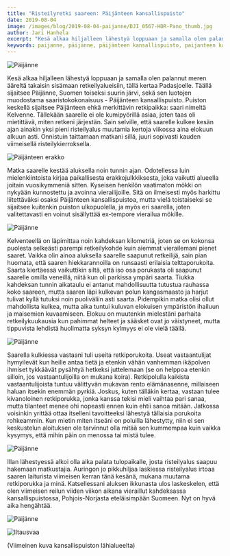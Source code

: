 ```yaml
---
title: "Risteilyretki saareen: Päijänteen kansallispuisto"
date: 2019-08-04
image: /images/blog/2019-08-04-paijanne/DJI_0567-HDR-Pano_thumb.jpg
author: Jari Hanhela
excerpt: "Kesä alkaa hiljalleen lähestyä loppuaan ja samalla olen palannut meren ääreltä takaisin sisämaan retkeilyalueisiin, tällä kertaa Padasjoelle. Täällä sijaitsee Päijänne, Suomen toiseksi suurin järvi, sekä sen luotojen muodostama saaristokokonaisuus - Päijänteen kansallispuisto."
keywords: paijanne, päijänne, päijänteen kansallispuisto, paijanteen kansallispuisto
---
```


![Päijänne](/images/blog/2019-08-04-paijanne/DJI_0575-HDR-Pano_thumb.jpg)

Kesä alkaa hiljalleen lähestyä loppuaan ja samalla olen palannut meren ääreltä takaisin sisämaan retkeilyalueisiin, tällä kertaa Padasjoelle. Täällä sijaitsee Päijänne, Suomen toiseksi suurin järvi, sekä sen luotojen muodostama saaristokokonaisuus - Päijänteen kansallispuisto. Puiston keskellä sijaitsee Päijänteen ehkä merkittävin retkipaikka: saari nimeltä Kelvenne. Tällekään saarelle ei ole kumipyörillä asiaa, joten taas oli mietittävä, miten retkeni järjestän. Sain selville, että saarelle kulkee kesän ajan ainakin yksi pieni risteilyalus muutamia kertoja viikossa aina elokuun alkuun asti. Onnistuin taittamaan matkani sillä, juuri sopivasti kauden viimeisellä risteilykierroksella.

![Päijänteen erakko](/images/blog/2019-08-04-paijanne/_MG_9158_thumb.jpg)

Matka saarelle kestää aluksella noin tunnin ajan. Odotellessa luin mielenkiintoista kirjaa paikallisesta erakkojulkkiksesta, joka vaikutti alueella joitain vuosikymmeniä sitten. Kyseisen henkilön vaatimaton mökki on nykyään kunnostettu ja avoinna vierailijoille. Sitä on ilmeisesti myös harkittu liitettäväksi osaksi Päijänteen kansallispuistoa, mutta vielä toistaiseksi se sijaitsee kuitenkin puiston ulkopuolella, ja myös eri saarella, joten valitettavasti en voinut sisällyttää ex-tempore vierailua mökille.

![Päijänne](/images/blog/2019-08-04-paijanne/_MG_9353_thumb.jpg)

Kelventeellä on läpimittaa noin kahdeksan kilometriä, joten se on kokonsa puolesta selkeästi parempi retkeilykohde kuin aiemmat vierailemani pienet saaret. Vaikka olin ainoa aluksella saarelle saapunut retkeilijä, sain pian huomata, että saaren hiekkarannoilla on runsaasti erilaisia telttaporukoita. Saarta kiertäessä vaikuttikin siltä, että iso osa porukasta oli saapunut saarelle omilla veneillä, niitä kun oli parkissa ympäri saarta. Tiukka kahdeksan tunnin aikataulu ei antanut mahdollisuutta tutustua rauhassa koko saareen, mutta saaren läpi kulkevan polun kangasmaasto ja harjut tulivat kyllä tutuksi noin puoliväliin asti saarta. Pidempikin matka olisi ollut mahdollista kulkea, mutta aika tuntui kuluvan elokuisen ympäristön ihailuun ja maisemien kuvaamiseen. Elokuu on muutenkin mielestäni parhaita retkeilykuukausia kun pahimmat helteet ja sääsket ovat jo väistyneet, mutta tippuvista lehdistä huolimatta syksyn kylmyys ei ole vielä täällä. 

![Päijänne](/images/blog/2019-08-04-paijanne/_MG_9311_thumb.jpg)

Saarella kulkiessa vastaani tuli useita retkiporukoita. Useat vastaantulijat hymyilevät kun heille antaa tietä ja etenkin vähän vanhemman ikäpolven ihmiset tykkäävät pysähtyä hetkeksi juttelemaan (se on helppoa etenkin silloin, jos vastaantulijoilla on mukana koira). Retkipolulla kaikista vastaantulijoista tuntuu välittyvän mukavan rento elämänasenne, millaiseen haluan itsekin enemmän pyrkiä. Joskus, kuten tälläkin kertaa, vastaan tulee kivanoloinen retkiporukka, jonka kanssa tekisi mieli vaihtaa pari sanaa, mutta tilanteet menee ohi nopeasti ennen kuin ehtii sanoa mitään. Jatkossa voisinkin yrittää ottaa itselleni tavoitteeksi lähestyä tällaisia porukoita rohkeammin. Kun mietin miten itseäni on poluilla lähestytty, niin ei sen keskustelun aloituksen ole tarvinnut olla mitää sen kummempaa kuin vaikka kysymys, että mihin päin on menossa tai mistä tulee.

![Päijänne](/images/blog/2019-08-04-paijanne/DJI_0567-HDR-Pano_thumb.jpg)

Illan lähestyessä alkoi olla aika palata tulopaikalle, josta risteilyalus saapuu hakemaan matkustajia. Auringon jo pikkuhiljaa laskiessa risteilyalus irtoaa saaren laiturista viimeisen kerran tänä kesänä, mukana muutama retkiporukka ja minä. Katsellessani aluksen ikkunasta ulos laskeskelen, että olen viimeisen reilun viiden viikon aikana vieraillut kahdeksassa kansallispuistossa, Pohjois-Norjasta eteläisimpään Suomeen. Nyt on hyvä aika hengähtää.

![Päijänne](/images/blog/2019-08-04-paijanne/_MG_9486-HDR_thumb.jpg)

![Iltausvaa](/images/blog/2019-08-04-paijanne/_MG_9084-HDR_thumb.jpg)

(Viimeinen kuva kansallispuiston lähialueelta)


